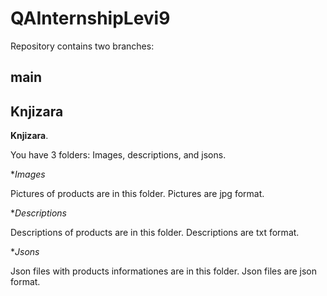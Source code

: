 # QAInternshipLevi9

Repository contains two branches:

## main
## Knjizara

**Knjizara**.


You have 3 folders: Images, descriptions, and jsons.


**Images*

Pictures of products are in this folder. Pictures are jpg format.

**Descriptions*

Descriptions of products are in this folder. Descriptions are txt format.

**Jsons*

Json files with products informationes are in this folder. Json files are json format.

